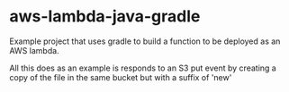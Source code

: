# aws-lambda-java-gradle

Example project that uses gradle to build a function to be deployed as an AWS lambda.

All this does as an example is responds to an S3 put event by creating a copy of the file
in the same bucket but with a suffix of 'new'
